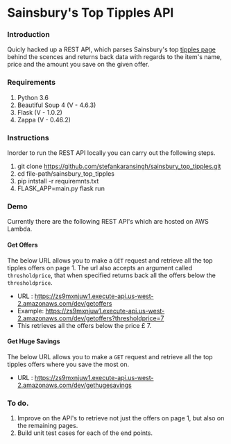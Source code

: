 # Sainsbury's Top Tipples API

### Introduction
Quicly hacked up a REST API, which parses Sainsbury's top [tipples page](https://www.sainsburys.co.uk/shop/gb/groceries/find-great-offers/top-tipple) behind the scences and returns back data with regards to the item's name, price and the amount you save on the given offer.

### Requirements
1. Python 3.6
2. Beautiful Soup 4 (V - 4.6.3)
3. Flask (V - 1.0.2)
3. Zappa (V - 0.46.2)


### Instructions

Inorder to run the REST API locally you can carry out the following steps.

1. git clone https://github.com/stefankaransingh/sainsbury_top_tipples.git
2. cd file-path/sainsbury_top_tipples
3. pip intstall -r requiremnts.txt
4. FLASK_APP=main.py flask run

### Demo

Currently there are the following REST API's which are hosted on AWS Lambda.

#### Get Offers

  The below URL allows you to make a ```GET``` request and retrieve all the top tipples offers on page 1. The url also accepts an argument called ```thresholdprice```, that when specified returns back all the offers below the ```thresholdprice```.

  - URL : https://zs9mxnjuw1.execute-api.us-west-2.amazonaws.com/dev/getoffers
  - Example: https://zs9mxnjuw1.execute-api.us-west-2.amazonaws.com/dev/getoffers?thresholdprice=7
  - This retrieves all the offers below the price £ 7.


#### Get Huge Savings

  The below URL allows you to make a ```GET``` request and retrieve all the top tipples offers where you save the most on.

  - URL : https://zs9mxnjuw1.execute-api.us-west-2.amazonaws.com/dev/gethugesavings

### To do.

1. Improve on the API's to retrieve not just the offers on page 1, but also on the remaining pages.
2. Build unit test cases for each of the end points.
